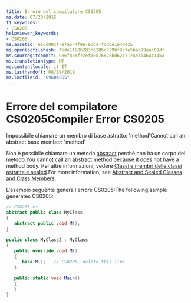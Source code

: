```yaml
---
title: Errore del compilatore CS0205
ms.date: 07/20/2015
f1_keywords:
- CS0205
helpviewer_keywords:
- CS0205
ms.assetid: 616d98cf-e7a5-4f8e-93da-fcd6e1e4de35
ms.openlocfilehash: f5de1f98b283c6286c229bf9cfe5bab99aac09df
ms.sourcegitcommit: 986f836f72ef10876878bd6217174e41464c145a
ms.translationtype: MT
ms.contentlocale: it-IT
ms.lasthandoff: 08/19/2019
ms.locfileid: "69604565"
---
```

# <a name="compiler-error-cs0205"></a><span data-ttu-id="86932-102">Errore del compilatore CS0205</span><span class="sxs-lookup"><span data-stu-id="86932-102">Compiler Error CS0205</span></span>
<span data-ttu-id="86932-103">Impossibile chiamare un membro di base astratto: 'method'</span><span class="sxs-lookup"><span data-stu-id="86932-103">Cannot call an abstract base member: 'method'</span></span>  
  
 <span data-ttu-id="86932-104">Non è possibile chiamare un metodo [abstract](../language-reference/keywords/abstract.md) perché non ha un corpo del metodo.</span><span class="sxs-lookup"><span data-stu-id="86932-104">You cannot call an [abstract](../language-reference/keywords/abstract.md) method because it does not have a method body.</span></span> <span data-ttu-id="86932-105">Per altre informazioni, vedere [Classi e membri delle classi astratte e sealed](../programming-guide/classes-and-structs/abstract-and-sealed-classes-and-class-members.md).</span><span class="sxs-lookup"><span data-stu-id="86932-105">For more information, see [Abstract and Sealed Classes and Class Members](../programming-guide/classes-and-structs/abstract-and-sealed-classes-and-class-members.md).</span></span>  
  
 <span data-ttu-id="86932-106">L'esempio seguente genera l'errore CS0205:</span><span class="sxs-lookup"><span data-stu-id="86932-106">The following sample generates CS0205:</span></span>  
  
```csharp  
// CS0205.cs  
abstract public class MyClass  
{  
   abstract public void M();  
}  
  
public class MyClass2 : MyClass  
{  
   public override void M()  
   {  
      base.M();   // CS0205, delete this line  
   }  
  
   public static void Main()  
   {  
   }  
}  
```
